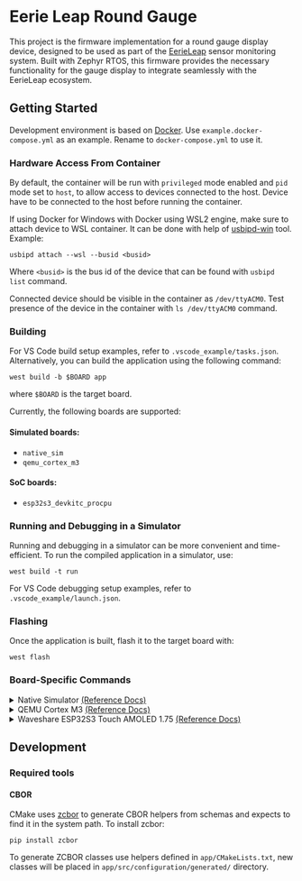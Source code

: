 # Eerie Leap Round Gauge

This project is the firmware implementation for a round gauge display device, designed to be used as part of the [EerieLeap](https://github.com/pavllick/EerieLeapRT) sensor monitoring system. Built with Zephyr RTOS, this firmware provides the necessary functionality for the gauge display to integrate seamlessly with the EerieLeap ecosystem.

## Getting Started

Development environment is based on [Docker](https://www.docker.com/). Use `example.docker-compose.yml` as an example. Rename to `docker-compose.yml` to use it.

### Hardware Access From Container

By default, the container will be run with `privileged` mode enabled and `pid` mode set to `host`, to allow access to devices connected to the host. Device have to be connected to the host before running the container.

If using Docker for Windows with Docker using WSL2 engine, make sure to attach device to WSL container. It can be done with help of [usbipd-win](https://github.com/dorssel/usbipd-win) tool. Example:

```shell
usbipd attach --wsl --busid <busid>
```

Where `<busid>` is the bus id of the device that can be found with `usbipd list` command.

Connected device should be visible in the container as `/dev/ttyACM0`. Test presence of the device in the container with `ls /dev/ttyACM0` command.

### Building

For VS Code build setup examples, refer to `.vscode_example/tasks.json`. Alternatively, you can build the application using the following command:

```shell
west build -b $BOARD app
```

where `$BOARD` is the target board.

Currently, the following boards are supported:

#### Simulated boards:
- `native_sim`
- `qemu_cortex_m3`

#### SoC boards:
- `esp32s3_devkitc_procpu`

### Running and Debugging in a Simulator

Running and debugging in a simulator can be more convenient and time-efficient. To run the compiled application in a simulator, use:

```shell
west build -t run
```

For VS Code debugging setup examples, refer to `.vscode_example/launch.json`.

### Flashing

Once the application is built, flash it to the target board with:

```shell
west flash
```

### Board-Specific Commands

<details>
<summary>
    Native Simulator
    <a href="https://docs.zephyrproject.org/latest/boards/native/native_sim/doc/index.html">(Reference Docs)</a>
</summary>
<br>

**Build:**  
```shell
west build -p auto -b native_sim ./app
```

</details>


<details>
<summary>
    QEMU Cortex M3
    <a href="https://docs.zephyrproject.org/latest/boards/qemu/cortex_m3/doc/index.html">(Reference Docs)</a>
</summary>
<br>

**Build:**  
```shell
west build -p auto -b qemu_cortex_m3 ./app
```

</details>


<details>
<summary>
    Waveshare ESP32S3 Touch AMOLED 1.75
    <a href="https://www.waveshare.com/wiki/ESP32-S3-Touch-AMOLED-1.75">(Reference Docs)</a>
</summary>
<br>

**Build with Bootloader:**  
```shell
west build -p auto -b esp32s3_devkitc/esp32s3/procpu --sysbuild ./app
```

**Simple Build:**  
```shell
west build -p auto -b esp32s3_devkitc/esp32s3/procpu ./app
```

**Serial Monitor:**  
```shell
west espressif monitor
```

**Debugging**

Debugging works to some extent <a href="https://github.com/Marus/cortex-debug">Cortex-Debug</a> extension for <a href="https://marketplace.visualstudio.com/items?itemName=marus25.cortex-debug">VS Code</a> can be used for that purpose, config example set up for Docker container can be found in [.vscode_example/launch.json](.vscode_example/launch.json).

For manual GDB run use ether `west debug` or run OpenOCD in one terminal:
```shell
/home/ubuntu/zephyr/workspace/utilities/openocd-esp32/bin/openocd \
-f /home/ubuntu/zephyr/workspace/utilities/openocd-esp32/share/openocd/scripts/board/esp32s3-builtin.cfg \
-c "set ESP32_ONLYCPU 1; set ESP_FLASH_SIZE 0; set ESP_RTOS Zephyr" \
-c "init; halt; esp appimage_offset 0" \
-c "esp32s3.cpu0 configure -rtos Zephyr" \
-c "init" \
-c "reset init"
```

And GDB in another:
```shell
/home/ubuntu/zephyr-sdk-0.17.4/xtensa-espressif_esp32s3_zephyr-elf/bin/xtensa-espressif_esp32s3_zephyr-elf-gdb \
-ex 'target extended-remote :3333' \
-ex 'symbol-file build/zephyr/zephyr.elf' \
-ex 'mon reset halt'   -ex 'maintenance flush register-cache' \
-ex 'break main' \
-ex 'continue'
```

</details>

## Development

### Required tools

#### CBOR

CMake uses [zcbor](https://github.com/NordicSemiconductor/zcbor) to generate CBOR helpers from schemas and expects to find it in the system path. To install zcbor:

```shell
pip install zcbor
```

To generate ZCBOR classes use helpers defined in `app/CMakeLists.txt`, new classes will be placed in `app/src/configuration/generated/` directory.
